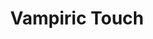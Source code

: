 ---
title: "Vampiric Touch"
permalink: /spells/vampiric-touch/
tags:
  - Spell
available_for:
  - Warlock
  - Wizard
level: "3rd Level"
school: "Necromancy"
comp:
  - V
  - S
duration: "Up to 1 minute"
concentration: true
attack: "Melee"
effect: "Necrotic"
description: |
  The touch of your shadow-wreathed hand can siphon life force from others to heal your wounds. Make a melee spell attack against a creature within your reach. On a hit, the target takes 3d6 necrotic damage, and you regain hit points equal to half the amount of necrotic damage dealt. Until the spell ends, you can make the attack again on each of your turns as an action.

  **At higher levels.** When you cast this spell using a spell slot of 4th level or higher, the damage increases by 1d6 for each slot level above 3rd.
excerpt: "The touch of your shadow-wreathed hand can siphon life force from others to heal your wounds."
source: "Basic Rules"
---